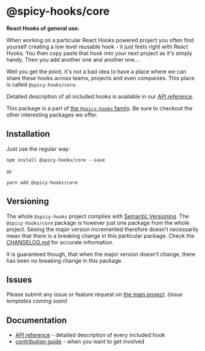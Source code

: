 # @spicy-hooks/core

**React Hooks of general use.**

When working on a particular React Hooks powered project you often find yourself creating
a low level reusable hook - it just feels right with React Hooks. You then copy paste that hook
into your next project as it's simply handy. Then you add another one and another one...

Well you get the point, it's not a bad idea to have a place where we can share these hooks
across teams, projects and even companies. This place is called `@spicy-hooks/core`.

Detailed description of all included hooks is available in our
[API reference](https://spicy-hooks.salsita.co/next/modules/_core_src_index_.html).

This package is a part of [the `@spicy-hooks` family](https://github.com/salsita/spicy-hooks).
Be sure to checkout the other interesting packages we offer.

## Installation

Just use the regular way:
```shell script
npm install @spicy-hooks/core --save
```
or
```shell script
yarn add @spicy-hooks/core
```

## Versioning

The whole `@spicy-hooks` project complies with [Semantic Versioning](https://semver.org/).
The `@spicy-hooks/core` package is however just one package from the whole project.
Seeing the major version incremented therefore doesn't necessarily mean that there
is a breaking change in this particular package. Check the
[CHANGELOG.md](https://github.com/salsita/spicy-hooks/blob/next/packages/core/CHANGELOG.md)
for accurate information.

It is guaranteed though, that when the major version doesn't change,
there has been no breaking change in this package.

## Issues

Please submit any issue or feature request on [the main project](https://github.com/salsita/spicy-hooks/issues). _(issue templates coming soon)_

## Documentation

* [API reference](https://spicy-hooks.salsita.co/next/modules/_core_src_index_.html) - detailed description of every included hook
* [contribution guide](https://github.com/salsita/spicy-hooks/tree/next/docs) - when you want to get involved

